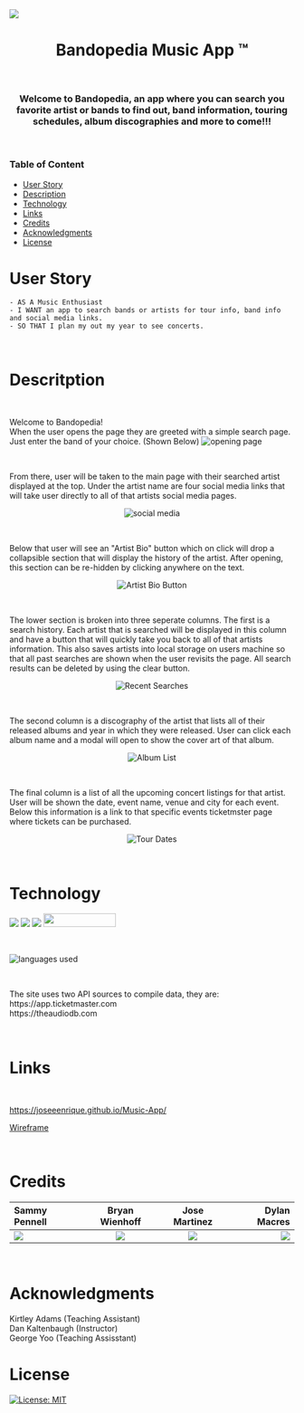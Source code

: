 <img src="https://user-images.githubusercontent.com/107449948/182294997-a580d964-4fb3-4131-ac04-b04341734093.jpg" />

<h1 align="center"> 
Bandopedia Music App &#153
</h1>

<p>&nbsp;</p>

<h3 align="center">
Welcome to Bandopedia, an app where you can search you favorite artist or bands to find out, band information, touring schedules, album discographies and more to come!!!
</h3>

<p>&nbsp;</p>

### Table of Content

- [User Story](#user-story)
- [Description](#Description)
- [Technology](#Technology)
- [Links](#Links)
- [Credits](#credits)
- [Acknowledgments](#Acknowledgments)
- [License](#license)

# User Story

    - AS A Music Enthusiast
    - I WANT an app to search bands or artists for tour info, band info and social media links.
    - SO THAT I plan my out my year to see concerts.

<p>&nbsp;</p>

# Descritption
<p>&nbsp;</p>
Welcome to Bandopedia! <br> When the user opens the page they are greeted with a simple search page. Just enter the band of your choice. (Shown Below)
<img src = "./Assets/Images/opening-page.png" alt = "opening page">
<p>&nbsp;</p>
From there, user will be taken to the main page with their searched artist displayed at the top. Under the artist name are four social media links that will take user directly to all of that artists social media pages.
<p align ="center">
<img src = "./Assets/Images/social.png" alt = "social media">
</p>
<p>&nbsp;</p>
Below that user will see an "Artist Bio" button which on click will drop a collapsible section that will display the history of the artist. After opening, this section can be re-hidden by clicking anywhere on the text.<br>
<p align ="center">
<img src = "./Assets/Images/bio.png" alt = "Artist Bio Button">
</p>
<p>&nbsp;</p>
The lower section is broken into three seperate columns. The first is a search history. Each artist that is searched will be displayed in this column and have a button that will quickly take you back to all of that artists information. This also saves artists into local storage on users machine so that all past searches are shown when the user revisits the page. All search results can be deleted by using the clear button. 
<p align ="center">
<img src = "./Assets/Images/searches.png" alt = "Recent Searches">
</p>
<p>&nbsp;</p>
The second column is a discography of the artist that lists all of their released albums and year in which they were released. User can click each album name and a modal will open to show the cover art of that album.<br>
<p align ="center">
  <img src = "./Assets/Images/albums.png" alt = "Album List">
  </p>
<p>&nbsp;</p>
The final column is a list of all the upcoming concert listings for that artist. User will be shown the date, event name, venue and city for each event. Below this information is a link to that specific events ticketmster page where tickets can be purchased. 
<p align ="center">
  <img src = "./Assets/Images/tour.png" alt = "Tour Dates">
  </p>
<p>&nbsp;</p>

# Technology

<img src="https://img.shields.io/badge/HTML-239120?style=for-the-badge&logo=html5&logoColor=white"> <img src="https://img.shields.io/badge/CSS-239120?&style=for-the-badge&logo=css3&logoColor=white"> <img src="https://img.shields.io/badge/JavaScript-323330?style=for-the-badge&logo=javascript&logoColor=F7DF1E"> <img src="https://user-images.githubusercontent.com/107449948/182315151-08c6a8cb-9059-4929-9f23-8c04075ef5c2.png" width="128" height="24">

<p>&nbsp;</p>
<img src = "./Assets/Images/tech.png" alt = "languages used">
<p>&nbsp;</p>
The site uses two API sources to compile data, they are:
<br>
https://app.ticketmaster.com
<br>
https://theaudiodb.com
<p>&nbsp;</p>

# Links 
<p>&nbsp;</p>

https://joseeenrique.github.io/Music-App/

 [Wireframe](https://www.figma.com/file/AKJv6EhSlxbtuM9MjxTo0M/Untitled?node-id=0%3A1) 

<p>&nbsp;</p>

# Credits

| Sammy Pennell                                                                                                                        |                                                             Bryan Wienhoff                                                              |                                                               Jose Martinez                                                               |                                                                                                                             Dylan Macres |
| :----------------------------------------------------------------------------------------------------------------------------------- | :-------------------------------------------------------------------------------------------------------------------------------------: | :---------------------------------------------------------------------------------------------------------------------------------------: | ---------------------------------------------------------------------------------------------------------------------------------------: |
| [<img src="https://img.shields.io/badge/GitHub-100000?style=for-the-badge&logo=github&logoColor=white">](https://github.com/SammyDP) | [<img src="https://img.shields.io/badge/GitHub-100000?style=for-the-badge&logo=github&logoColor=white">](https://github.com/Hoffalypse) | [<img src="https://img.shields.io/badge/GitHub-100000?style=for-the-badge&logo=github&logoColor=white">](https://github.com/joseeenrique) | [<img src="https://img.shields.io/badge/GitHub-100000?style=for-the-badge&logo=github&logoColor=white">](https://github.com/DylanMacres) |

<!-- [<img src="https://img.shields.io/badge/GitHub-100000?style=for-the-badge&logo=github&logoColor=white">](https://github.com/DylanMacres) -->

<p>&nbsp;</p>

# Acknowledgments
Kirtley Adams (Teaching Assistant) <br>
Dan Kaltenbaugh (Instructor)<br>
George Yoo (Teaching Assisstant)

# License

[![License: MIT](https://img.shields.io/badge/License-MIT-yellow.svg)](https://opensource.org/licenses/MIT)
